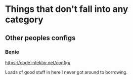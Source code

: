 # Things that don't fall into any category

## Other peoples configs

### Benie

https://code.infektor.net/config/

Loads of good stuff in here I never got around to borrowing.
